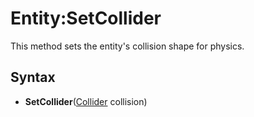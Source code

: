 # Entity:SetCollider

This method sets the entity's collision shape for physics.

## Syntax

- **SetCollider**([Collider](Collision.md) collision)
